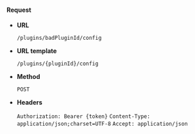 #### Request

* **URL**

  `/plugins/badPluginId/config`

* **URL template**

  `/plugins/{pluginId}/config`

* **Method**

  `POST`

* **Headers**

  `Authorization: Bearer {token}`
  `Content-Type: application/json;charset=UTF-8`
  `Accept: application/json`
